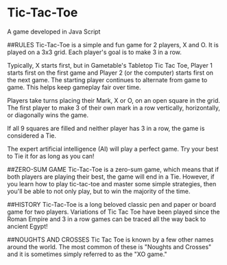 # Tic-Tac-Toe
A game developed in Java Script

##RULES
Tic-Tac-Toe is a simple and fun game for 2 players, X and O. It is played on a 3x3 grid. Each player's goal is to make 3 in a row.

Typically, X starts first, but in Gametable's Tabletop Tic Tac Toe, Player 1 starts first on the first game and Player 2 (or the computer) starts first on the next game. The starting player continues to alternate from game to game. This helps keep gameplay fair over time.

Players take turns placing their Mark, X or O, on an open square in the grid. The first player to make 3 of their own mark in a row vertically, horizontally, or diagonally wins the game.

If all 9 squares are filled and neither player has 3 in a row, the game is considered a Tie.

The expert artificial intelligence (AI) will play a perfect game. Try your best to Tie it for as long as you can!

##ZERO-SUM GAME
Tic-Tac-Toe is a zero-sum game, which means that if both players are playing their best, the game will end in a Tie. However, if you learn how to play tic-tac-toe and master some simple strategies, then you'll be able to not only play, but to win the majority of the time.

##HISTORY
Tic-Tac-Toe is a long beloved classic pen and paper or board game for two players. Variations of Tic Tac Toe have been played since the Roman Empire and 3 in a row games can be traced all the way back to ancient Egypt!

##NOUGHTS AND CROSSES
Tic Tac Toe is known by a few other names around the world. The most common of these is "Noughts and Crosses" and it is sometimes simply referred to as the "XO game."
